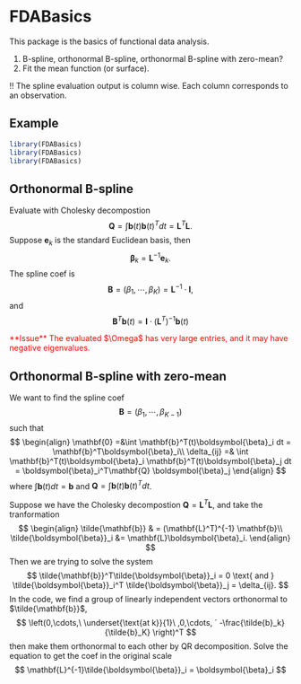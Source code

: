 # FDABasics


This package is the basics of functional data analysis.

1. B-spline, orthonormal B-spline, orthonormal B-spline with zero-mean?
2. Fit the mean function (or surface).

> <span style="color:red">
!! The spline evaluation output is column wise.
 Each column corresponds to an observation. 
</span>

## Example

```r
library(FDABasics)
library(FDABasics)
library(FDABasics)
```
## Orthonormal B-spline

Evaluate with Cholesky decompostion
$$
\mathbf{Q} = \int \mathbf{b}(t) \mathbf{b}(t) ^Tdt
 = \mathbf{L}^T\mathbf{L}.
$$
Suppose $\mathbf{e}_k$ is the standard Euclidean basis, then
$$
\boldsymbol{\beta}_k = \mathbf{L}^{-1}\mathbf{e}_k.
$$
The spline coef is
$$
\mathbf{B} = (\beta_1, \cdots, \beta_{K})
= \mathbf{L}^{-1}\cdot \mathbf{I},
$$
and
$$
\mathbf{B}^T\mathbf{b}(t) = \mathbf{I}\cdot(\mathbf{L}^T)^{-1} \mathbf{b}(t)
$$

<span style="color:red">
**Issue** The evaluated $\Omega$ has very large entries, and it may have negative eigenvalues.
</span>

## Orthonormal B-spline with zero-mean

We want to find the spline coef
$$
\mathbf{B} = (\beta_1, \cdots, \beta_{K-1})
$$
such that
$$
\begin{align}
\mathbf{0} =&\int \mathbf{b}^T(t)\boldsymbol{\beta}_i dt   = \mathbf{b}^T\boldsymbol{\beta}_i\\
\delta_{ij} =& \int 
\mathbf{b}^T(t)\boldsymbol{\beta}_i
\mathbf{b}^T(t)\boldsymbol{\beta}_j dt
= \boldsymbol{\beta}_i^T\mathbf{Q}
\boldsymbol{\beta}_j
\end{align}
$$
where
$\int \mathbf{b}(t) dt = \mathbf{b}$
and 
$\mathbf{Q} = \int \mathbf{b}(t) \mathbf{b}(t) ^Tdt$.

Suppose we have the Cholesky decompostion
$\mathbf{Q} = \mathbf{L}^T\mathbf{L}$, 
and take the tranformation
$$
\begin{align}
\tilde{\mathbf{b}} & = (\mathbf{L}^T)^{-1} \mathbf{b}\\
\tilde{\boldsymbol{\beta}}_i 
&= \mathbf{L}\boldsymbol{\beta}_i.
\end{align}
$$
Then we are trying to solve the system
$$
\tilde{\mathbf{b}}^T\tilde{\boldsymbol{\beta}}_i  = 0 
\text{ and }
\tilde{\boldsymbol{\beta}}_i^T
\tilde{\boldsymbol{\beta}}_j = \delta_{ij}.
$$
In the code, we find a group of linearly independent vectors orthonormal to 
$\tilde{\mathbf{b}}$, 
$$
\left(0,\cdots,\ \underset{\text{at k}}{1}\ ,0,\cdots, ´
-\frac{\tilde{b}_k}{\tilde{b}_K}
\right)^T
$$
then make them orthonormal to each other by QR decomposition. Solve the equation to get the coef in the original scale
$$
\mathbf{L}^{-1}\tilde{\boldsymbol{\beta}}_i 
= \boldsymbol{\beta}_i
$$


